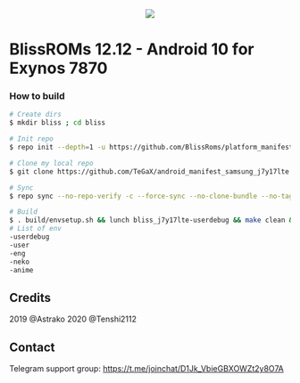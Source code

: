 <div style="text-align:center"><img src="https://camo.githubusercontent.com/b328e671bc58ad7a7c8bfe422112e9cdda0046f9170a0113dd5c56b9a3329a51/68747470733a2f2f692e696d6775722e636f6d2f30476e727761552e706e67" /></div>

# BlissROMs 12.12 - Android 10 for Exynos 7870

### How to build ###

```bash
# Create dirs
$ mkdir bliss ; cd bliss

# Init repo
$ repo init --depth=1 -u https://github.com/BlissRoms/platform_manifest.git -b q

# Clone my local repo
$ git clone https://github.com/TeGaX/android_manifest_samsung_j7y17lte.git -b BlissROM .repo/local_manifests

# Sync
$ repo sync --no-repo-verify -c --force-sync --no-clone-bundle --no-tags --optimized-fetch --prune -j`nproc`

# Build
$ . build/envsetup.sh && lunch bliss_j7y17lte-userdebug && make clean && blissify j7y17lte | tee log.txt
# List of env
-userdebug
-user
-eng
-neko
-anime
```

## Credits
2019 @Astrako
2020 @Tenshi2112

## Contact
Telegram support group: https://t.me/joinchat/D1Jk_VbieGBXOWZt2y8O7A
